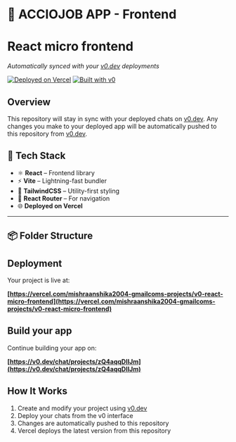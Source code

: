# 🚀 ACCIOJOB APP - Frontend

# React micro frontend

*Automatically synced with your [v0.dev](https://v0.dev) deployments*

[![Deployed on Vercel](https://img.shields.io/badge/Deployed%20on-Vercel-black?style=for-the-badge&logo=vercel)](https://vercel.com/mishraanshika2004-gmailcoms-projects/v0-react-micro-frontend)
[![Built with v0](https://img.shields.io/badge/Built%20with-v0.dev-black?style=for-the-badge)](https://v0.dev/chat/projects/zQ4aqqDIIJm)

## Overview

This repository will stay in sync with your deployed chats on [v0.dev](https://v0.dev).
Any changes you make to your deployed app will be automatically pushed to this repository from [v0.dev](https://v0.dev).

## 🔧 Tech Stack

- ⚛️ **React** – Frontend library
- ⚡ **Vite** – Lightning-fast bundler
- 🎨 **TailwindCSS** – Utility-first styling
- 🧩 **React Router** – For navigation
- 🌐 **Deployed on Vercel**

---

## 📦 Folder Structure



## Deployment

Your project is live at:

**[https://vercel.com/mishraanshika2004-gmailcoms-projects/v0-react-micro-frontend](https://vercel.com/mishraanshika2004-gmailcoms-projects/v0-react-micro-frontend)**

## Build your app

Continue building your app on:

**[https://v0.dev/chat/projects/zQ4aqqDIIJm](https://v0.dev/chat/projects/zQ4aqqDIIJm)**

## How It Works

1. Create and modify your project using [v0.dev](https://v0.dev)
2. Deploy your chats from the v0 interface
3. Changes are automatically pushed to this repository
4. Vercel deploys the latest version from this repository
